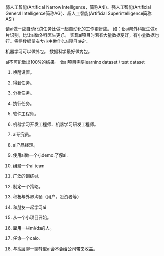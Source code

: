 弱人工智能(Artificial Narrow Intelligence，简称ANI)、强人工智能(Artificial General Intelligence简称AGI)、超人工智能(Artificial Superintelligence简称ASI)

请ai做一些自动化的任务比做一起自动化的工作更好些。
如：让ai帮外科医生做x片识别，比让ai做外科医生更好。
实现ai项目时若有大量数据更好，有小量数据也行。需要数据量有大小由做什么ai项目决定。

机器学习可以做外包。
数据科学最好做内包。

ai不可能做出100%的结果。
做ai项目需要learning dataset / test dataset

1. 唤醒设置。
2. 得到任务。
3. 分析任务。
4. 执行任务。

1. 软件工程师。
2. 机器学习开发工程师、机器学习研发工程师。
3. ai研究员。
4. ai产品经理。

1. 使用ai做一个小demo.了解ai.
2. 组建一个ai team
3. 广泛的训练ai.
4. 制定一个策略。
5. 积极与外界沟通（用户，投资者等）

1. 和朋友一起学习ai
2. 从一个小项目开始。
3. 雇用一些ml/ds的人。
4. 任命一个caio.
5. 与高层聊一聊转型ai会不会给公司带来收益。




